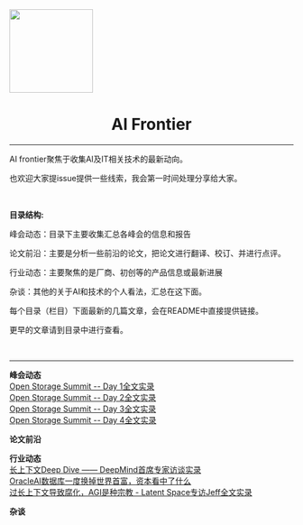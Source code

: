 

<img title="" src="https://wx.qlogo.cn/mmopen/PiajxSqBRaELHnAAaoGVGpPt7VGJZ5XhbvxROC00TVkERMpcQDAkAUoGjLw5TJFJelFVYECvsWujd9RAZabmWicTVY6qHIVesy7rosKYYR7nEYcfyvsZW1AY6rJvl1icdmW/64" alt="" width="148" data-align="center">

# <center>AI Frontier</center>

---

AI frontier聚焦于收集AI及IT相关技术的最新动向。

也欢迎大家提issue提供一些线索，我会第一时间处理分享给大家。



<br>


**目录结构:**



峰会动态：目录下主要收集汇总各峰会的信息和报告

论文前沿：主要是分析一些前沿的论文，把论文进行翻译、校订、并进行点评。

行业动态：主要聚焦的是厂商、初创等的产品信息或最新进展

杂谈：其他的关于AI和技术的个人看法，汇总在这下面。



每个目录（栏目）下面最新的几篇文章，会在README中直接提供链接。

更早的文章请到目录中进行查看。


<br>

---

**峰会动态**
<br>
[Open Storage Summit -- Day 1全文实录](https://mp.weixin.qq.com/s/ehWnY66bLayo9JfhakvqQQ)
<br>
[Open Storage Summit -- Day 2全文实录](https://mp.weixin.qq.com/s/VQ3TIEtjeLU_f35yFu44Qg)
<br>
[Open Storage Summit -- Day 3全文实录](https://mp.weixin.qq.com/s/6SmgrqAxTQG5AmUvJzZ2QQ)
<br>
[Open Storage Summit -- Day 4全文实录](https://mp.weixin.qq.com/s/wEk8LBxKJ1FaKFZSdHVZtA)
<br>

**论文前沿**
<br>

**行业动态**
<br>
[长上下文Deep Dive —— DeepMind首席专家访谈实录](https://mp.weixin.qq.com/s/NOMDbJjgNVCy5S9Esptugw)
<br>
[OracleAI数据库一度换掉世界首富，资本看中了什么](https://mp.weixin.qq.com/s/nflUDRKawNDCJ5j0w_0aFQ)
<br>
[过长上下文导致腐化，AGI是种宗教 - Latent Space专访Jeff全文实录](https://mp.weixin.qq.com/s/ozuLdXHT1TeiSvcKCfUG2w)
<br>


**杂谈**
<br>




